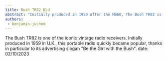 ```yaml
---
title: Bush TR82 BLU
abstract: "Initially produced in 1959 after the MB60, The Bush TR82 is one of the iconic vintage radio receivers." 
authors:
 - benjamin-juchem
---
```


The Bush TR82 is one of the iconic vintage radio receivers. Initially produced in 1959 in U.K., this portable radio quickly became popular, thanks in particular to its advertising slogan "Be the Girl with the Bush".
date: 02/10/2023
